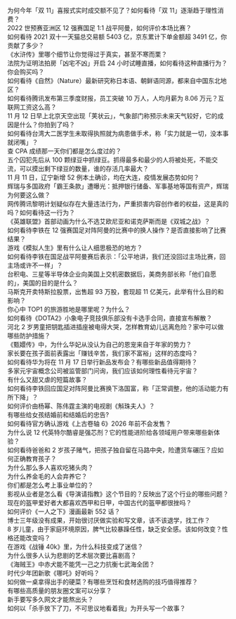 为何今年「双 11」喜报式实时成交额不见了？如何看待「双 11」逐渐趋于理性消费？  
2022 世预赛亚洲区 12 强赛国足 1:1 战平阿曼，如何评价本场比赛？  
如何看待 2021 双十一天猫总交易额 5403 亿，京东累计下单金额超 3491 亿，你贡献了多少？  
《水浒传》里哪个细节让你觉得过于真实，甚至不寒而栗？  
法院为证明法拍房「凶宅不凶」开启 24 小时试睡直播，如何看待这种直播行为？你会购买吗？  
如何看待《自然》（Nature）最新研究称日本语、朝鲜语同源，都来自中国东北地区？  
如何看待腾讯发布第三季度财报，员工突破 10 万人，人均月薪为 8.06 万元？互联网工资这么高？  
11 月 12 日早上北京天空出现「荚状云」，气象部门称预示未来天气较好，它的成因是什么？你拍到了吗？  
如何看待台湾大二医学生未取得执照就为病患做手术，称「实力就是一切，没本事就闭嘴」？  
查 CPA 成绩那一天你们都是怎么度过的？  
五个囚犯先后从 100 颗绿豆中抓绿豆。抓得最多和最少的人将被处死，不能交流，可以摸出剩下绿豆的数量，谁的存活几率最大？  
11 月 11 日，辽宁新增 52 例本土确诊，均在大连，疫情发展态势如何？  
辉瑞与多国政府「霸王条款」遭曝光：抵押银行储备、军事基地等国有资产，辉瑞为何要这么做？  
网传腾讯黎明计划疑似存在大量违法行为，严重损害内容创作者的权益，这是真的吗？如何看待这一行为？  
《英雄联盟》首部动画为什么不选艾欧尼亚和诺克萨斯而是《双城之战》？  
如何看待李铁在 12 强赛国足对阵阿曼的比赛中的换人操作？是否直接影响了比赛结果？  
游戏《模拟人生》里有什么让人细思极恐的地方？  
如何看待李铁在国足战平阿曼赛后表示：「公平地讲，我们还没回过主场比赛，回主场或许不一样」？  
台积电、三星等半导体企业向美国上交机密数据后，美商务部长称「他们自愿的」，美国的目的是什么？  
马斯克开卖特斯拉股票，出售超 93 万股，套现超 11 亿美元，此举有什么目的和影响？  
你心中 TOP1 的旅游胜地是哪里呢？为什么？  
如何看待《DOTA2》小象电子竞技俱乐部没有卡选手合同，直接宣布解散？  
河北 2 岁男童把钥匙插进插座被电得大哭，怎样教育幼儿远离危险？家中可以做哪些防护措施？  
《甄嬛传》中，为什么华妃从没认为自己的恩宠来自于年家的势力？  
家长要在孩子面前表露出「赚钱辛苦，我们家不富裕」这样的态度吗？  
如何看待华为将在 11 月 17 日举行新品发布会？有哪些新品值得期待？  
多家元宇宙概念公司被监管部门问询，我们应该如何理性看待元宇宙？  
有什么又甜又虐的短篇故事？  
如何看待李铁回应国足对阵阿曼比赛换下洛国富，称「正常调整，他的活动能力有所下降」？  
如何评价由杨幂、陈伟霆主演的电视剧《斛珠夫人》？  
有哪些给女孩结婚前和结婚后的忠告?  
如何看待官方确认游戏《上古卷轴 6》2026 年前不会发售？  
为什么说 12 代英特尔酷睿是强芯剂？它的性能进阶给各领域用户带来哪些新体验？  
如何看待爸爸和 2 岁孩子赌气，把孩子独自留在马路中央，险遭货车碾压？应如何正确教育孩子？  
为什么那么多人喜欢吃猪头肉？  
为什么养金毛的人会弃养它？  
你们都是怎么考上事业单位的？  
影视从业者是怎么看《导演请指教》这个节目的？反映出了这个行业的哪些问题？  
现在的盔甲爱好者大都喜欢西甲和日甲，中国古代的盔甲都很挫吗？  
如何评价《一人之下》漫画最新 552 话？  
博士三年级没有成果，开始很讨厌做实验和写文章，该不该退学，找工作？  
8 岁儿童，由于家庭环境原因，脾气比较暴躁任性，缺乏安全感。该如何改变？性格还能改变吗？  
在游戏《战锤 40k》里，为什么科技变成了迷信？  
为什么很多人认为悲剧的艺术层次要比喜剧高？  
《海贼王》中赤犬能不能凭一己之力抗衡七武海全团？  
时代少年团新歌《哪吒》好听吗？  
如何做一桌拿得出手的硬菜？有哪些烹饪和食材选购的技巧值得推荐？  
有哪些高质量的朋友圈文案可以分享？  
新手要写多久网文才能熬出头？  
如何以「杀手放下了刀，不可思议地看着我」为开头写一个故事？  
